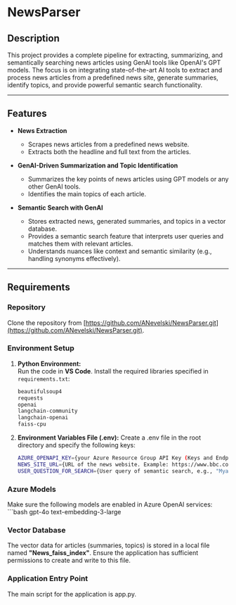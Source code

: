 # NewsParser

## Description  
This project provides a complete pipeline for extracting, summarizing, and semantically searching news articles using GenAI tools like OpenAI's GPT models. The focus is on integrating state-of-the-art AI tools to extract and process news articles from a predefined news site, generate summaries, identify topics, and provide powerful semantic search functionality.

---

## Features  
- **News Extraction**  
  - Scrapes news articles from a predefined news website.
  - Extracts both the headline and full text from the articles.

- **GenAI-Driven Summarization and Topic Identification**  
  - Summarizes the key points of news articles using GPT models or any other GenAI tools.
  - Identifies the main topics of each article.

- **Semantic Search with GenAI**  
  - Stores extracted news, generated summaries, and topics in a vector database.  
  - Provides a semantic search feature that interprets user queries and matches them with relevant articles.  
  - Understands nuances like context and semantic similarity (e.g., handling synonyms effectively).

---

## Requirements  
### Repository  
  Сlone the repository from [https://github.com/ANevelski/NewsParser.git](https://github.com/ANevelski/NewsParser.git).

### Environment Setup  
1. **Python Environment:**  
   Run the code in **VS Code**. Install the required libraries specified in `requirements.txt`:  
    ```bash
    beautifulsoup4 
    requests 
    openai 
    langchain-community 
    langchain-openai
    faiss-cpu
2. **Environment Variables File (.env):**
  Create a .env file in the root directory and specify the following keys:
    ```bash
    AZURE_OPENAPI_KEY={your Azure Resource Group API Key (Keys and Endpoint)}
    NEWS_SITE_URL={URL of the news website. Example: https://www.bbc.com/news} - A site should follows this articles structure: Headlines wrapped by H2 tags. The articles text wrapped by P tags.
    USER_QUESTION_FOR_SEARCH={User query of semantic search, e.g., "Myanmar news"}

### Azure Models
Make sure the following models are enabled in Azure OpenAI services:
    ```bash
    gpt-4o
    text-embedding-3-large

### Vector Database
  The vector data for articles (summaries, topics) is stored in a local file named **"News_faiss_index"**. Ensure the application has sufficient permissions to create and write to this file.
  
### Application Entry Point
  The main script for the application is app.py.

